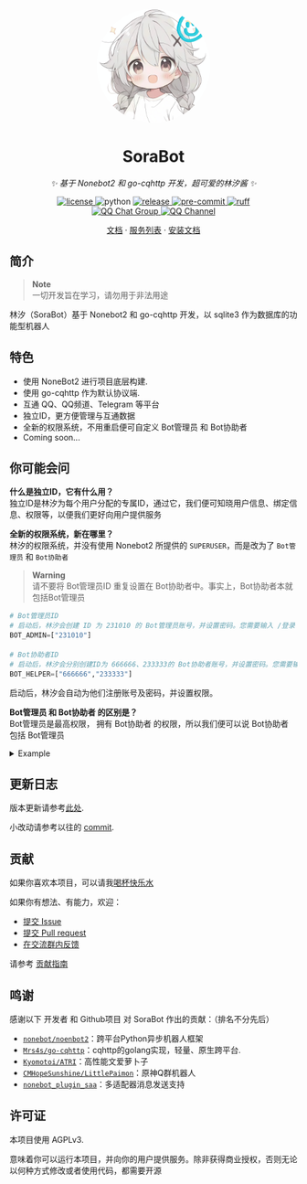 <div align="center">
  <a href="https://bot.netsora.info/"><img src="./resources/logo.jpg" width="200" height="200" 
  style="border-radius: 100px" alt="SoraBot"></a>
</div>

<div align="center">

# SoraBot
_✨ 基于 Nonebot2 和 go-cqhttp 开发，超可爱的林汐酱 ✨_
</div>


<p align="center">
<a href="https://raw.githubusercontent.com/netsora/SoraBot/master/LICENSE">
    <img src="https://img.shields.io/github/license/netsora/SoraBot" alt="license">
</a>
<img src="https://img.shields.io/badge/python-3.10+-blue" alt="python">
<a href="https://github.com/netsora/SoraBot/releases">
  <img src="https://img.shields.io/github/v/release/netsora/SoraBot" alt="release"/>
</a>
<a href="https://results.pre-commit.ci/latest/github/netsora/SoraBot/master">
  <img src="https://results.pre-commit.ci/badge/github/netsora/SoraBot/nonebot2/master.svg" alt="pre-commit" />
</a>
<a href="https://github.com/astral-sh/ruff">
  <img src="https://img.shields.io/endpoint?url=https://raw.githubusercontent.com/charliermarsh/ruff/main/assets/badge/v2.json" alt="ruff">
</a>
</br>
<a href="http://qm.qq.com/cgi-bin/qm/qr?_wv=1027&k=A9oTio04Frz8oX0WgbPWM9OszLcF5RHT&authKey=D84U3cnB2Lax1qgww4psT1OgEU1iOOKW4evsdhnQuHtV3QFedQGNNLm1kK2Mfj15&noverify=0&group_code=817451732">
  <img src="https://img.shields.io/badge/QQ%E7%BE%A4-817451732-orange?style=flat-square" alt="QQ Chat Group">
</a>
<a href="https://pd.qq.com/s/5b26z878f">
  <img src="https://img.shields.io/badge/QQ%E9%A2%91%E9%81%93-林汐咖啡屋-5492ff?style=flat-square" alt="QQ Channel">
</a>
<!-- <a href="https://discord.gg/YRVwvYt58X">
  <img src="https://discord.com/api/guilds/1113846954955378868/widget.png?style=shield" alt="Discord Server">
</a> -->
</p>

<p align="center">
  <a href="#">文档</a>
  ·
  <a href="#">服务列表</a>
  ·
  <a href="#">安装文档</a>
</p>

## 简介
> **Note**  
> 一切开发旨在学习，请勿用于非法用途

林汐（SoraBot）基于 Nonebot2 和 go-cqhttp 开发，以 sqlite3 作为数据库的功能型机器人

## 特色
* 使用 NoneBot2 进行项目底层构建.
* 使用 go-cqhttp 作为默认协议端.
* 互通 QQ、QQ频道、Telegram 等平台
* 独立ID，更方便管理与互通数据
* 全新的权限系统，不用重启便可自定义 Bot管理员 和 Bot协助者
* Coming soon...

## 你可能会问
**什么是独立ID，它有什么用？**  
独立ID是林汐为每个用户分配的专属ID，通过它，我们便可知晓用户信息、绑定信息、权限等，以便我们更好向用户提供服务

**全新的权限系统，新在哪里？**  
林汐的权限系统，并没有使用 Nonebot2 所提供的 `SUPERUSER`，而是改为了 `Bot管理员` 和 `Bot协助者`
> **Warning**  
> 请不要将 Bot管理员ID 重复设置在 Bot协助者中。事实上，Bot协助者本就包括Bot管理员
```py
# Bot管理员ID
# 启动后，林汐会创建 ID 为 231010 的 Bot管理员账号，并设置密码。您需要输入 /登录 231010 [密码] 来绑定管理员账户
BOT_ADMIN=["231010"]

# Bot协助者ID
# 启动后，林汐会分别创建ID为 666666、233333的 Bot协助者账号，并设置密码。您需要输入 /登录 231010 [密码] 来绑定协助者账户
BOT_HELPER=["666666","233333"]
```
启动后，林汐会自动为他们注册账号及密码，并设置权限。  


**Bot管理员 和 Bot协助者 的区别是？**  
Bot管理员是最高权限， 拥有 Bot协助者 的权限，所以我们便可以说 Bot协助者 包括 Bot管理员

<details>
<summary>Example</summary>

`/重启` 指令只能由 Bot管理员 触发
```python
reboot_cmd = on_command(
    cmd='重启',
    permission=BOT_ADMIN
)
```

`/重启` 指令可以由 Bot管理员 和 Bot协助者 触发
```python
reboot_cmd = on_command(
    cmd='重启',
    permission=BOT_HELPER
)
```
</details>

## 更新日志

版本更新请参考[此处](./CHANGELOG.md).

小改动请参考以往的 [commit](https://github.com/netsora/SoraBot/commit/master).

## 贡献
如果你喜欢本项目，可以请我[喝杯快乐水](https://afdian.net/@netsora)

如果你有想法、有能力，欢迎：  

* [提交 Issue](https://github.com/netsora/SoraBot/issues)
* [提交 Pull request](https://github.com/netsora/SoraBot/pulls)  
* [在交流群内反馈](http://qm.qq.com/cgi-bin/qm/qr?_wv=1027&k=kUsNnKC-8F_YnR6VvYGqDiZOmhSi-iw7&authKey=IlG5%2FP1LrCVfniACFmdKRRW1zXq6fto5a43vfAHBqC5dUNztxLRuJnrVou2Q8UgH&noverify=0&group_code=817451732)

请参考 [贡献指南](./CONTRIBUTING.md)

## 鸣谢
感谢以下 开发者 和 Github项目 对 SoraBot 作出的贡献：（排名不分先后）
* [`nonebot/noenbot2`](https://github.com/nonebot/nonebot2)：跨平台Python异步机器人框架  
* [`Mrs4s/go-cqhttp`](https://github.com/Mrs4s/go-cqhttp)：cqhttp的golang实现，轻量、原生跨平台.  
* [`Kyomotoi/ATRI`](https://github.com/Kyomotoi/ATRI)：高性能文爱萝卜子
* [`CMHopeSunshine/LittlePaimon`](https://github.com/CMHopeSunshine/LittlePaimon)：原神Q群机器人
* [`nonebot_plugin_saa`](https://github.com/felinae98/nonebot-plugin-send-anything-anywhere)：多适配器消息发送支持

## 许可证
本项目使用 AGPLv3.

意味着你可以运行本项目，并向你的用户提供服务。除非获得商业授权，否则无论以何种方式修改或者使用代码，都需要开源

